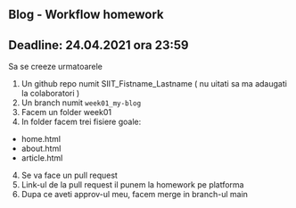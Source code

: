 ## Blog - Workflow homework
## Deadline: 24.04.2021 ora 23:59 
Sa se creeze urmatoarele
1. Un github repo numit SIIT_Fistname_Lastname ( nu uitati sa ma adaugati la colaboratori )
2. Un branch numit `week01_my-blog`
3. Facem un folder week01
3. In folder facem trei fisiere goale:
- home.html
- about.html
- article.html
4. Se va face un pull request
5. Link-ul de la pull request il punem la homework pe platforma
6. Dupa ce aveti approv-ul meu, facem merge in branch-ul main
